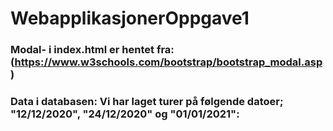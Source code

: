 # WebapplikasjonerOppgave1

### Modal- i index.html er hentet fra: (https://www.w3schools.com/bootstrap/bootstrap_modal.asp)
### Data i databasen: Vi har laget turer på følgende datoer; "12/12/2020", "24/12/2020" og "01/01/2021":
